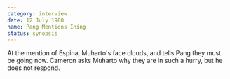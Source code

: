 ```yaml
---
category: interview
date: 12 July 1988
name: Pang Mentions Ining
status: synopsis
---
```

At the mention of Espina, Muharto's face clouds, and tells Pang they must be going now. Cameron asks Muharto why they are in such a hurry, but he does not respond.
